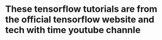 # These tensorflow tutorials are from the official tensorflow website and tech with time youtube channle